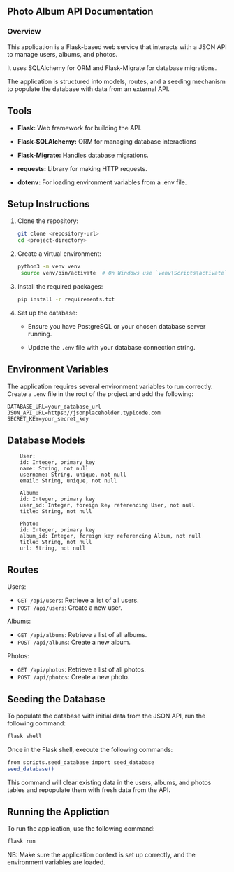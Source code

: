 ## Photo Album API Documentation

### Overview

This application is a Flask-based web service that interacts with a JSON API to manage users, albums, and photos. 

It uses SQLAlchemy for ORM and Flask-Migrate for database migrations. 

The application is structured into models, routes, and a seeding mechanism to populate the database with data from an external API.

## Tools 
- **Flask:** Web framework for building the API.
  
- **Flask-SQLAlchemy:** ORM for managing database interactions
  
- **Flask-Migrate:** Handles database migrations.
  
- **requests:** Library for making HTTP requests.
  
- **dotenv:** For loading environment variables from a .env file.
  
## Setup Instructions

1. Clone the repository:
   ```bash
   git clone <repository-url>
   cd <project-directory>
   ```

2. Create a virtual environment:
   ```bash
   python3 -m venv venv
    source venv/bin/activate  # On Windows use `venv\Scripts\activate`
   ```

3. Install the required packages:
   ```bash
   pip install -r requirements.txt
   ```

4. Set up the database:
   - Ensure you have PostgreSQL or your chosen database server running.
  
   - Update the `.env` file with your database connection string.

## Environment Variables
The application requires several environment variables to run correctly. Create a `.env` file in the root of the project and add the following:

```plaintext
DATABASE_URL=your_database_url
JSON_API_URL=https://jsonplaceholder.typicode.com
SECRET_KEY=your_secret_key
```

## Database Models

        User:
        id: Integer, primary key
        name: String, not null
        username: String, unique, not null
        email: String, unique, not null
        
        Album:
        id: Integer, primary key
        user_id: Integer, foreign key referencing User, not null
        title: String, not null

        Photo:
        id: Integer, primary key
        album_id: Integer, foreign key referencing Album, not null
        title: String, not null
        url: String, not null

## Routes 

Users:
- `GET /api/users`: Retrieve a list of all users.
- `POST /api/users`: Create a new user.

Albums:
- `GET /api/albums`: Retrieve a list of all albums.
- `POST /api/albums`: Create a new album.

Photos:
- `GET /api/photos`: Retrieve a list of all photos.
- `POST /api/photos`: Create a new photo.
  
## Seeding the Database
To populate the database with initial data from the JSON API, run the following command:

```bash
flask shell

```
Once in the Flask shell, execute the following commands:

```bash
from scripts.seed_database import seed_database
seed_database()
```
This command will clear existing data in the users, albums, and photos tables and repopulate them with fresh data from the API.

## Running the Appliction
To run the application, use the following command:

```bash
flask run
```
NB: Make sure the application context is set up correctly, and the environment variables are loaded.


